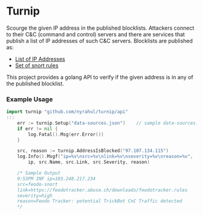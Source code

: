 # Turnip
Scourge the given IP address in the published blocklists. Attackers connect to their C&C (command and control) servers and there are services that publish a list of IP addresses of such C&C servers. Blocklists are published as:
* [List of IP Addresses](https://feodotracker.abuse.ch/downloads/ipblocklist_recommended.txt)
* [Set of snort rules](https://feodotracker.abuse.ch/downloads/feodotracker_aggressive.rules)

This project provides a golang API to verify if the given address is in any of the published blocklist.

### Example Usage

```go
import turnip "github.com/nyrahul/turnip/api"
:::
	err := turnip.Setup("data-sources.json")	// sample data-sources.json provided
	if err != nil {
		log.Fatal().Msg(err.Error())
	}

	src, reason := turnip.AddressIsBlocked("97.107.134.115")
	log.Info().Msgf("ip=%v\nsrc=%v\nlink=%v\nseverity=%v\nreason=%v",
		ip, src.Name, src.Link, src.Severity, reason)

	/* Sample Output
	9:53PM INF ip=103.248.217.234
	src=feodo-snort
	link=https://feodotracker.abuse.ch/downloads/feodotracker.rules
	severity=high
	reason=Feodo Tracker: potential TrickBot CnC Traffic detected
	*/
```
